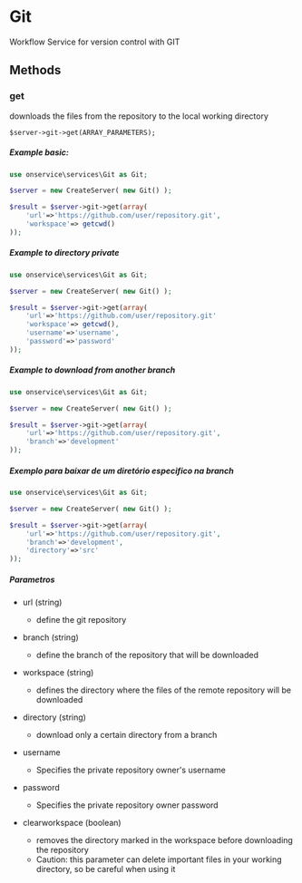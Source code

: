 # Git
Workflow Service for version control with GIT

## Methods



### get
downloads the files from the repository to the local working directory

	$server->git->get(ARRAY_PARAMETERS);

##### Example basic:
```php
use onservice\services\Git as Git;

$server = new CreateServer( new Git() );

$result = $server->git->get(array(
	'url'=>'https://github.com/user/repository.git',
	'workspace'=> getcwd()
));
```

##### Example to directory private

```php
use onservice\services\Git as Git;

$server = new CreateServer( new Git() );

$result = $server->git->get(array(
	'url'=>'https://github.com/user/repository.git'
	'workspace'=> getcwd(),
	'username'=>'username',
	'password'=>'password'
));
```

##### Example to download from another branch

```php
use onservice\services\Git as Git;

$server = new CreateServer( new Git() );

$result = $server->git->get(array(
	'url'=>'https://github.com/user/repository.git',
	'branch'=>'development'
));
```

##### Exemplo para baixar de um diretório especifico na branch

```php
use onservice\services\Git as Git;

$server = new CreateServer( new Git() );

$result = $server->git->get(array(
	'url'=>'https://github.com/user/repository.git',
	'branch'=>'development',
	'directory'=>'src'
));
```

##### Parametros

- url (string)
	- define the git repository

- branch (string)
	- define the branch of the repository that will be downloaded

- workspace (string)
	- defines the directory where the files of the remote repository will be downloaded

- directory (string)
	- download only a certain directory from a branch

- username
	- Specifies the private repository owner's username

- password
	- Specifies the private repository owner password

- clearworkspace (boolean)
	- removes the directory marked in the workspace before downloading the repository
	- Caution: this parameter can delete important files in your working directory, so be careful when using it